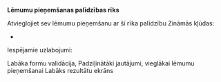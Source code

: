 **Lēmumu pieņemšanas palīdzības rīks**

Atvieglojiet sev lēmumu pieņemšanu ar šī rīka palīdzību
Zināmās kļūdas:

-
Iespējamie uzlabojumi:

Labāka formu validācija,
Padziļinātāki jautājumi, vieglākai lēmumu pieņemšanai
Labāks rezultātu ekrāns
